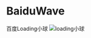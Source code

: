 # BaiduWave
百度Loading小球
![loading小球](https://github.com/Jichensheng/BaiduWave/blob/master/app/src/main/screenshots/baidu.gif) 
